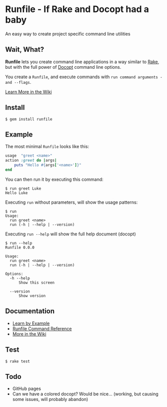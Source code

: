 Runfile - If Rake and Docopt had a baby
=======================================

An easy way to create project specific command line utilities


## Wait, What?

**Runfile** lets you create command line applications in a way similar 
to [Rake](https://github.com/ruby/rake), but with the full power of 
[Docopt](http://docopt.org/) command line options.

You create a `Runfile`, and execute commands with 
`run command arguments -and --flags`.

[Learn More in the Wiki](https://github.com/DannyBen/runfile/wiki)


## Install

	$ gem install runfile


## Example

The most minimal `Runfile` looks like this:

```ruby
usage  "greet <name>"
action :greet do |args|
	puts "Hello #{args['<name>']}" 
end
```

You can then run it by executing this command:

```
$ run greet Luke
Hello Luke
```

Executing `run` without parameters, will show the usage patterns:

```
$ run
Usage:
  run greet <name>
  run (-h | --help | --version)
```

Executing `run --help` will show the full help document (docopt)

```
$ run --help
Runfile 0.0.0

Usage:
  run greet <name>
  run (-h | --help | --version)

Options:
  -h --help
      Show this screen

  --version
      Show version
```

## Documentation 

- [Learn by Example](https://github.com/DannyBen/runfile/tree/master/examples)
- [Runfile Command Reference](https://github.com/DannyBen/runfile/wiki/Runfile-Command-Reference)
- [More in the Wiki](https://github.com/DannyBen/runfile/wiki)


## Test

	$ rake test


## Todo

- GitHub pages
- Can we have a colored docopt? Would be nice... 
  (working, but causing some issues, will probably abandon)

